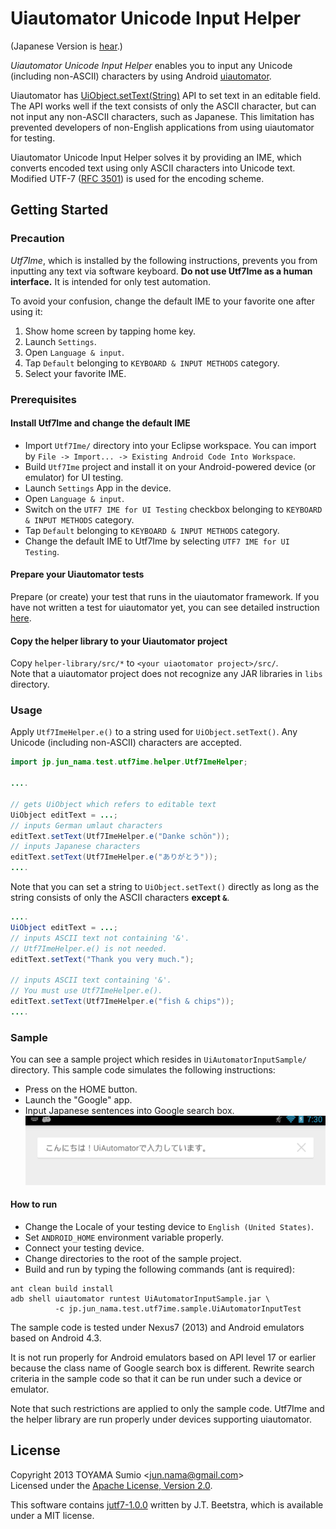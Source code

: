 Uiautomator Unicode Input Helper
======================
(Japanese Version is [hear](README.ja.md).)

_Uiautomator Unicode Input Helper_ enables you to input any Unicode 
(including non-ASCII) characters by using Android 
[uiautomator](http://developer.android.com/tools/help/uiautomator/index.html).

Uiautomator has 
[UiObject.setText(String)](http://developer.android.com/tools/help/uiautomator/UiObject.html#setText%28java.lang.String%29)
API to set text in an editable field.
The API works well if the text consists of only the ASCII character, 
but can not input any non-ASCII characters, such as Japanese.
This limitation has prevented developers of non-English
applications from using uiautomator for testing.

Uiautomator Unicode Input Helper solves it by providing an IME,
which converts encoded text using only ASCII characters into
Unicode text.
Modified UTF-7 ([RFC 3501](http://tools.ietf.org/html/rfc3501))
is used for the encoding scheme.

Getting Started
------
### Precaution
_Utf7Ime_, which is installed by the following instructions,
prevents you from inputting any text via software keyboard.
**Do not use Utf7Ime as a human interface.**
It is intended for only test automation.

To avoid your confusion, change the default IME to your favorite
one after using it:

1. Show home screen by tapping home key.
2. Launch ``Settings``.
3. Open ``Language & input``.
4. Tap ``Default`` belonging to ``KEYBOARD & INPUT METHODS``
category.
5. Select your favorite IME.

### Prerequisites
#### Install Utf7Ime and change the default IME
* Import ``Utf7Ime/`` directory into your Eclipse workspace.
  You can import by 
  ``File -> Import... -> Existing Android Code Into Workspace``.
* Build ``Utf7Ime`` project and install it on your
  Android-powered device (or emulator) for UI testing.
* Launch ``Settings`` App in the device.
* Open ``Language & input``.
* Switch on the ``UTF7 IME for UI Testing`` checkbox belonging to
  ``KEYBOARD & INPUT METHODS`` category.
* Tap ``Default`` belonging to ``KEYBOARD & INPUT METHODS``
  category.
* Change the default IME to Utf7Ime by selecting 
  ``UTF7 IME for UI Testing``.

#### Prepare your Uiautomator tests
Prepare (or create) your test that runs in the uiautomator
framework.
If you have not written a test for uiautomator yet, you can see
detailed instruction
[here](http://developer.android.com/tools/testing/testing_ui.html).

#### Copy the helper library to your Uiautomator project
Copy ``helper-library/src/*`` to 
``<your uiaotomator project>/src/``.  
Note that a uiautomator project does not recognize any JAR
libraries in ``libs`` directory.

### Usage
Apply ``Utf7ImeHelper.e()`` to a string used for
``UiObject.setText()``. Any Unicode (including non-ASCII)
characters are accepted.

```java
import jp.jun_nama.test.utf7ime.helper.Utf7ImeHelper;

....

// gets UiObject which refers to editable text
UiObject editText = ...; 
// inputs German umlaut characters
editText.setText(Utf7ImeHelper.e("Danke schön"));
// inputs Japanese characters
editText.setText(Utf7ImeHelper.e("ありがとう"));
....
```

Note that you can set a string to ``UiObject.setText()``
directly as long as the string consists of only the ASCII
characters **except ``&``**.

```java
....    
UiObject editText = ...; 
// inputs ASCII text not containing '&'.
// Utf7ImeHelper.e() is not needed.
editText.setText("Thank you very much.");

// inputs ASCII text containing '&'.
// You must use Utf7ImeHelper.e().
editText.setText(Utf7ImeHelper.e("fish & chips"));
....
```

### Sample
You can see a sample project which resides in
``UiAutomatorInputSample/`` directory.
This sample code simulates the following instructions:

* Press on the HOME button.
* Launch the "Google" app.
* Input Japanese sentences into Google search box.  
  ![Result Screenshot](/images/sample-screenshot.png)

#### How to run
* Change the Locale of your testing device to ``English (United States)``.
* Set ``ANDROID_HOME`` environment variable properly.
* Connect your testing device.
* Change directories to the root of the sample project.
* Build and run by typing the following commands (ant is required):
```
ant clean build install
adb shell uiautomator runtest UiAutomatorInputSample.jar \
          -c jp.jun_nama.test.utf7ime.sample.UiAutomatorInputTest
```

The sample code is tested under Nexus7 (2013) and Android
emulators based on Android 4.3.

It is not run properly for Android emulators based on API level
17 or earlier because the class name of Google search box is
different. Rewrite search criteria in the sample code so that it
can be run under such a device or emulator.

Note that such restrictions are applied to only the sample code.
Utf7Ime and the helper library are run properly under devices
supporting uiautomator.

License
------
Copyright 2013 TOYAMA Sumio <<jun.nama@gmail.com>>  
Licensed under the
[Apache License, Version 2.0](http://www.apache.org/licenses/LICENSE-2.0).

This software contains
[jutf7-1.0.0](http://sourceforge.net/projects/jutf7/) written by J.T. Beetstra,
which is available under a MIT license.
